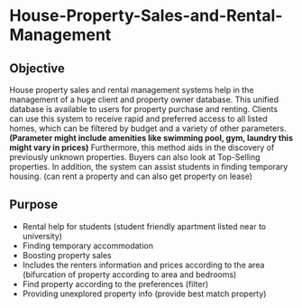 # House-Property-Sales-and-Rental-Management

## Objective

House property sales and rental management systems help in the management of a huge client and property owner database. This unified database is available to users for property purchase and renting. Clients can use this system to receive rapid and preferred access to all listed homes, which can be filtered by budget and a variety of other parameters.
**(Parameter might include amenities like swimming pool, gym, laundry this might vary in prices)**
Furthermore, this method aids in the discovery of previously unknown properties. Buyers can also look at Top-Selling properties. In addition, the system can assist students in finding temporary housing. (can rent a property and can also get property on lease)




## Purpose

 - Rental help for students (student friendly apartment listed near to
   university)
 - Finding temporary accommodation
 - Boosting property sales
 - Includes the renters information and prices according to the area (bifurcation of  property according to area and bedrooms)
 - Find property according to the preferences (filter)
 - Providing unexplored property info (provide best match property)
